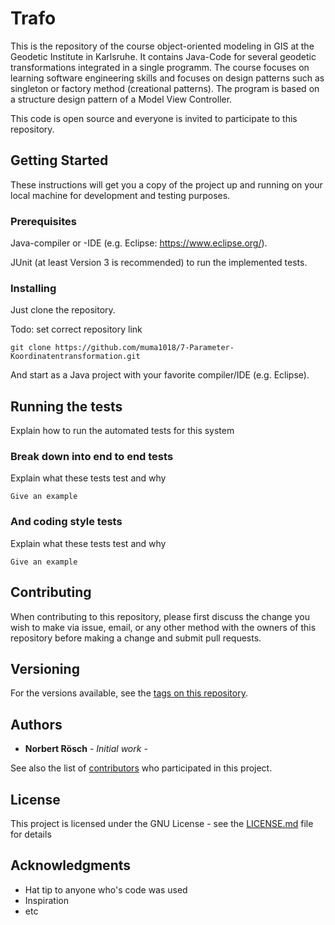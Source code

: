 # Trafo

This is the repository of the course object-oriented modeling in GIS at the Geodetic Institute in Karlsruhe. It contains Java-Code for several geodetic transformations integrated in a single programm. The course focuses on learning software engineering skills and focuses on design patterns such as singleton or factory method (creational patterns). The program is based on a structure design pattern of a Model View Controller.

This code is open source and everyone is invited to participate to this repository.

## Getting Started

These instructions will get you a copy of the project up and running on your local machine for development and testing purposes. 

### Prerequisites

Java-compiler or -IDE (e.g. Eclipse: https://www.eclipse.org/).

JUnit (at least Version 3 is recommended)  to run the implemented tests.

### Installing

Just clone the repository.

Todo: set correct repository link
```
git clone https://github.com/muma1018/7-Parameter-Koordinatentransformation.git
```

And start as a Java project with your favorite compiler/IDE (e.g. Eclipse).

## Running the tests

Explain how to run the automated tests for this system

### Break down into end to end tests

Explain what these tests test and why

```
Give an example
```

### And coding style tests

Explain what these tests test and why

```
Give an example
```


## Contributing

When contributing to this repository, please first discuss the change you wish to make via issue, email, or any other method with the owners of this repository before making a change and submit pull requests.


## Versioning

For the versions available, see the [tags on this repository](https://github.com/muma1018/7-Parameter-Koordinatentransformation/tags). 

## Authors

* **Norbert Rösch** - *Initial work* -

See also the list of [contributors](https://github.com/Course-OO-modeling/Trafo/contributors) who participated in this project.

## License

This project is licensed under the GNU License - see the [LICENSE.md](LICENSE.md) file for details

## Acknowledgments

* Hat tip to anyone who's code was used
* Inspiration
* etc

